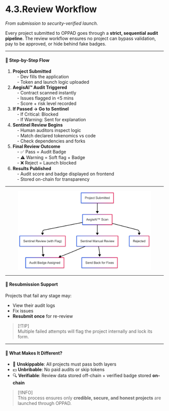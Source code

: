 # 4.3.Review Workflow

_From submission to security-verified launch._

Every project submitted to OPPAD goes through a **strict, sequential audit pipeline**. The review workflow ensures no project can bypass validation, pay to be approved, or hide behind fake badges.

***

#### 🧭 Step-by-Step Flow

1. **Project Submitted**\
    - Dev fills the application\
    - Token and launch logic uploaded
2. **AegisAI™ Audit Triggered**\
    - Contract scanned instantly\
    - Issues flagged in <5 mins\
    - Score + risk level recorded
3. **If Passed → Go to Sentinel**\
    - If Critical: Blocked\
    - If Warning: Sent for explanation
4. **Sentinel Review Begins**\
    - Human auditors inspect logic\
    - Match declared tokenomics vs code\
    - Check dependencies and forks
5. **Final Review Outcome**\
    - ✅ Pass = Audit Badge\
    - ⚠️ Warning = Soft flag + Badge\
    - ❌ Reject = Launch blocked
6. **Results Published**\
    - Audit score and badge displayed on frontend\
    - Stored on-chain for transparency

***

<figure><img src="../../.gitbook/assets/image (6).png" alt=""><figcaption></figcaption></figure>



***

#### 🔁 Resubmission Support

Projects that fail any stage may:

* View their audit logs
* Fix issues
* **Resubmit once** for re-review

> \[!TIP]\
> Multiple failed attempts will flag the project internally and lock its form.

***

#### 🧾 What Makes It Different?

* 🛑 **Unskippable**: All projects must pass both layers
* 💵 **Unbribable**: No paid audits or skip tokens
* 🔍 **Verifiable**: Review data stored off-chain + verified badge stored **on-chain**

> \[!INFO]\
> This process ensures only **credible, secure, and honest projects** are launched through OPPAD.
